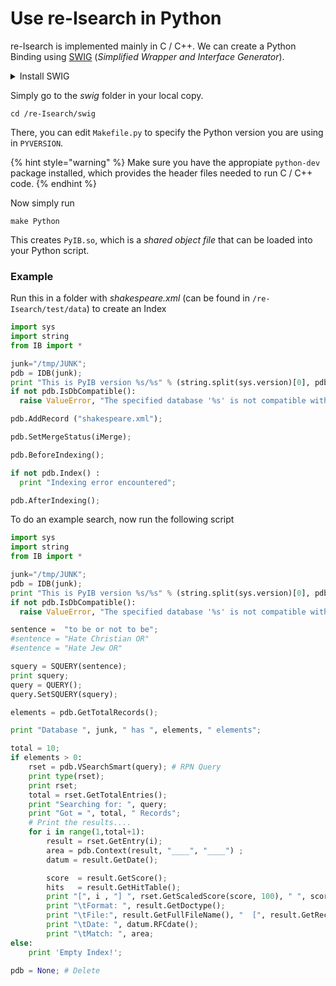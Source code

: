 # Use re-Isearch in Python

re-Isearch is implemented mainly in C / C++. We can create a Python Binding using [SWIG](https://www.swig.org) (_Simplified Wrapper and Interface Generator_).

<details>

<summary>Install SWIG</summary>

You may need to install the PCRE library:

```
 sudo apt-get install libpcre3 libpcre3-dev
```

Now just run the following commands:

```
wget https://downloads.sourceforge.net/project/swig/swig/swig-2.0.12/swig-2.0.12.tar.gz
```

```
tar -xzvf swig-2.0.12.tar.gz
```

```
cd swig-2.0.12
```

```
./configure
```

```
make
```

```
sudo make install
```

</details>

Simply go to the _swig_ folder in your local copy.

```
cd /re-Isearch/swig
```

There, you can edit  `Makefile.py` to specify the Python version you are using in `PYVERSION`.&#x20;

{% hint style="warning" %}
Make sure you have the appropiate `python-dev` package installed, which provides the header files needed to run C / C++ code.
{% endhint %}

Now simply run

```
make Python
```

This creates `PyIB.so`, which is a _shared object file_ that can be loaded into your Python script.

### Example

Run this in a folder with _shakespeare.xml_ (can be found in `/re-Isearch/test/data`) to create an Index

```python
import sys
import string
from IB import *

junk="/tmp/JUNK";
pdb = IDB(junk);
print "This is PyIB version %s/%s" % (string.split(sys.version)[0], pdb.GetVersionID());
if not pdb.IsDbCompatible():
  raise ValueError, "The specified database '%s' is not compatible with this version. Re-index!" % `junk`

pdb.AddRecord ("shakespeare.xml");

pdb.SetMergeStatus(iMerge);

pdb.BeforeIndexing();

if not pdb.Index() :
  print "Indexing error encountered";

pdb.AfterIndexing();
```

To do an example search, now run the following script

```python
import sys
import string
from IB import *

junk="/tmp/JUNK";
pdb = IDB(junk);
print "This is PyIB version %s/%s" % (string.split(sys.version)[0], pdb.GetVersionID());
if not pdb.IsDbCompatible():
  raise ValueError, "The specified database '%s' is not compatible with this version. Re-index!" % `junk`

sentence =  "to be or not to be";
#sentence = "Hate Christian OR"
#sentence = "Hate Jew OR"

squery = SQUERY(sentence);
print squery;
query = QUERY();
query.SetSQUERY(squery);

elements = pdb.GetTotalRecords();

print "Database ", junk, " has ", elements, " elements";

total = 10;
if elements > 0:
    rset = pdb.VSearchSmart(query); # RPN Query
    print type(rset);
    print rset;
    total = rset.GetTotalEntries();
    print "Searching for: ", query;
    print "Got = ", total, " Records";
    # Print the results....
    for i in range(1,total+1):
        result = rset.GetEntry(i);
        area = pdb.Context(result, "____", "____") ;
        datum = result.GetDate();

        score  = result.GetScore();
        hits   = result.GetHitTable();
        print "[", i , "] ", rset.GetScaledScore(score, 100), " ", score, " ", pdb.Present(result, ELEMENT_Brief);
        print "\tFormat: ", result.GetDoctype();
        print "\tFile:", result.GetFullFileName(), "  [", result.GetRecordStart(), "-", result.GetRecordEnd(), "]";
        print "\tDate: ", datum.RFCdate();
        print "\tMatch: ", area;
else:
    print 'Empty Index!';

pdb = None; # Delete
```



